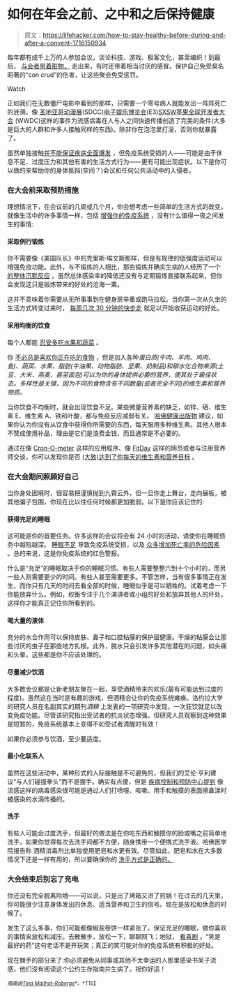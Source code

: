 # 如何在年会之前、之中和之后保持健康

> 原文：<https://lifehacker.com/how-to-stay-healthy-before-during-and-after-a-convent-1716150934>

每年都有成千上万的人参加会议，谈论科技、游戏、极客文化，甚至编织！到最后， [与会者带着赃物，](https://lifehacker.com/everything-you-need-to-know-to-survive-a-convention-1578952029) 走出来，有时还带着相当讨厌的感冒。保护自己免受臭名昭著的“con crud”的伤害，让这些聚会免受惩罚。

Watch

正如我们在无数僵尸电影中看到的那样，只需要一个零号病人就能发出一阵阵死亡的涟漪。像 [圣地亚哥动漫展](https://en.wikipedia.org/wiki/San_Diego_Comic-Con_International)(SDCC)[电子娱乐博览会](https://en.wikipedia.org/wiki/Electronic_Entertainment_Expo)(E3)[SXSW](https://en.wikipedia.org/wiki/South_by_Southwest)[苹果全球开发者大会](https://en.wikipedia.org/wiki/Apple_Worldwide_Developers_Conference) (WWDC)这样的事件为流感病毒在人与人之间快速传播创造了完美的条件(大多是巨大的人群和许多人接触同样的东西)。除非你在泡泡里打滚，否则你就暴露了。

虽然单独接触[并不能保证疾病全面爆发](http://www.nbcnews.com/id/44275043/ns/health-cold_and_flu/#.VZbzZO1Viko) ，但免疫系统受损的人——可能是由于休息不足、过度压力和其他有害的生活方式行为——更有可能出现症状。以下是你可以做的来帮助你的身体抵挡(空间？)会议和任何公共活动中的入侵者。

### **在大会前采取预防措施**

理想情况下，在会议前的几周或几个月，你会想考虑一些简单的生活方式的改变。就像生活中的许多事情一样，包括 [增强你的免疫系统](https://lifehacker.com/the-no-bs-guide-to-boosting-your-immunity-and-avoiding-5858209) ，没有什么值得一夜之间发生的事情:

#### 采取例行锻炼

你不需要像《美国队长》中的克里斯·埃文斯那样，但是有规律的低强度运动可以增强免疫功能。此外，与不锻炼的人相比，那些锻炼并确实生病的人经历了一个 [的整体沉默反应](http://www.bbc.com/news/health-11664660) 。虽然总体感染率的降低还没有与定期锻炼直接联系起来，但你会发现这只是锻炼带来的好处的沧海一粟。

这并不意味着你需要从无所事事到在健身房举重或跑马拉松。当你第一次从久坐的生活方式转变过来时， [每周几次 30 分钟的快步走](https://lifehacker.com/a-half-hour-walk-can-make-a-big-difference-even-if-it-5872377) 就足以开始收获运动的好处。

#### 采用均衡的饮食

每个人都能 [忍受多吃水果和蔬菜](http://lifehacker.com/most-diets-can-be-boiled-down-to-three-words-eat-more-1633554716) 。

你 [不必总是喜欢你正在吃的食物](https://lifehacker.com/how-to-learn-to-love-healthy-food-even-if-youre-a-pick-5972108) ，但是加入各种*蛋白质(牛肉、羊肉、鸡肉、鱼)、蔬菜、水果、脂肪(牛油果、动物脂肪、坚果、奶制品)和碳水化合物来源(土豆、大米、燕麦、甚至面包)可以为你的身体提供必要的营养，使其处于最佳状态。多样性是关键，因为不同的食物含有不同数量(或者完全不同)的维生素和营养物质。*

当你饮食不均衡时，就会出现饮食不足。某些微量营养素的缺乏，如锌、硒、维生素 E、维生素 A、铁和叶酸，都与免疫反应减弱有关。 [哈佛健康出版物](http://www.health.harvard.edu/staying-healthy/how-to-boost-your-immune-system) 建议，如果你认为你没有从饮食中获得你所需要的东西，每天服用多种维生素。其他人根本不赞成使用补品，理由是它们是浪费金钱，而且通常是不必要的。

通过在像 [Cron-O-meter](https://cronometer.com/#) 这样的应用程序、像 [FitDay](http://www.fitday.com/) 这样的网页或者与注册营养师交谈，你可以发现你是否 [(大致)达到了你每天的维生素和营养目标](http://vitals.lifehacker.com/why-your-fitness-app-can-t-tell-if-you-have-a-vitamin-d-1702321782) 。

### **在大会期间照顾好自己**

当你身处困境时，很容易把谨慎抛到九霄云外，但一旦你走上舞台，走向展板，被其他骗子包围，你现在比以往任何时候都更加脆弱。以下是你应该记住的:

#### 获得充足的睡眠

这可能是你的首要任务。许多这样的会议将会有 24 小时的活动，诱使你在睡眠债务中越陷越深。 [睡眠不足](https://lifehacker.com/how-to-reboot-your-sleep-cycle-5548150) 导致免疫系统受损，以及 [众多增加死亡率的危险因素](http://www.huffingtonpost.com/2014/01/08/sleep-deprivation_n_4557142.html) 。总的来说，这是你免疫系统的红色警报。

什么是“充足”的睡眠取决于你的睡眠习惯。有些人需要整整六到十个小时的，而另一些人则需要更少的时间。有些人甚至需要更多。不管怎样，当有很多事情正在发生，而你只有几天的时间去看全部的时候，睡眠似乎是可以牺牲的。试着考虑一下你能放弃什么。例如，权衡专注于几个演讲者或小组的好处和放弃其他人的坏处，这样你才能真正记住你所看到的。

#### 喝大量的液体

充分的水合作用可以保持皮肤、鼻子和口腔粘膜的保护层健康。干燥的粘膜会让那些讨厌的虫子在那些地方扎根。此外，脱水只会引发许多其他潜在的问题，如头痛和头晕，这些都是你不应该处理的。

#### 尽量减少饮酒

大多数会议都是让新老朋友聚在一起，享受酒精带来的欢乐(最有可能达到过度的程度)。虽然这在当时是有趣的游戏，但酒精会让你的免疫系统瘫痪。洛约拉大学的研究人员在名副其实的期刊*酒精* 上发表的一项研究中发现，一次狂饮就足以改变免疫功能。尽管该研究指出受试者的抗炎状态增强，但研究人员观察到这种效果是短暂的，免疫系统基本上变得不如受试者清醒时有效！

如果你必须参与饮酒，至少要适度。

#### 最小化联系人

虽然在这些活动中，某种形式的人际接触是不可避免的，但我们的艾伦·亨利建议“与人们碰撞拳头”而不是握手。确实有点傻，但是 [疾病控制和预防中心提到](http://www.cdc.gov/flu/about/disease/spread.htm) 像流感这样的病毒感染很可能是通过人们打喷嚏、咳嗽、用手和触摸的表面擦鼻涕时被感染的水滴传播的。

#### 洗手

有些人可能会过度洗手，但最好的做法是在你吃东西和触摸你的脸或嘴之前简单地洗手。如果你觉得每次去洗手间都不方便，随身携带一个便携式洗手液。哈佛医学院报告称 酒精消毒剂比单独使用肥皂和水更有效。尽管如此，肥皂和水在大多数情况下还是一样有用的，所以要确保你的 [洗手方式是正确的。](https://lifehacker.com/am-i-washing-my-hands-correctly-5810761)

### **大会结束后别忘了充电**

你还没有完全脱离险境——可以说，只是出了烤箱又进了煎锅！在过去的几天里，你可能很少注意身体发出的休息、适当营养和卫生的信号。现在是放松和休息的时候了。

发生了这么多事，你们可能都像椒盐卷饼一样紧张了。保证充足的睡眠，做你喜欢的事情来放松和减压。去散散步，放松一下，聊聊网飞；地狱， [看喜剧](http://www.mayoclinic.org/healthy-lifestyle/stress-management/in-depth/stress-relief/art-20044456) 。“笑是最好的药”这句老话不是开玩笑；真正的笑可能对你的免疫系统有积极的好处。

现在棘手的部分来了:你必须避免从同事或其他不太幸运的人那里感染书呆子流感，他们没有阅读这个公约生存指南并生病了。祝你好运！

<small>*插画由*</small>[<small>*Tina Mailhot-Roberge*</small>](http://vervex.ca)<small>*。*T15】</small>